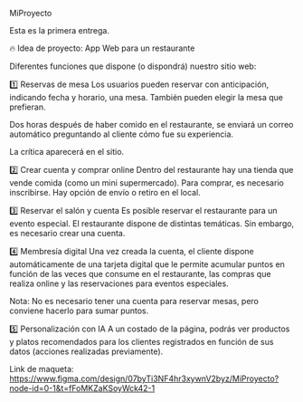 MiProyecto

Esta es la primera entrega.

🔥 Idea de proyecto: App Web para un restaurante

Diferentes funciones que dispone (o dispondrá) nuestro sitio web:

1️⃣ Reservas de mesa
Los usuarios pueden reservar con anticipación, indicando fecha y horario, una mesa. También pueden elegir la mesa que prefieran.

Dos horas después de haber comido en el restaurante, se enviará un correo automático preguntando al cliente cómo fue su experiencia.

La crítica aparecerá en el sitio.

2️⃣ Crear cuenta y comprar online
Dentro del restaurante hay una tienda que vende comida (como un mini supermercado). Para comprar, es necesario inscribirse. Hay opción de envío o retiro en el local.

3️⃣ Reservar el salón y cuenta
Es posible reservar el restaurante para un evento especial. El restaurante dispone de distintas temáticas. Sin embargo, es necesario crear una cuenta.

4️⃣ Membresía digital
Una vez creada la cuenta, el cliente dispone automáticamente de una tarjeta digital que le permite acumular puntos en función de las veces que consume en el restaurante, las compras que realiza online y las reservaciones para eventos especiales.

Nota: No es necesario tener una cuenta para reservar mesas, pero conviene hacerlo para sumar puntos.

5️⃣ Personalización con IA
A un costado de la página, podrás ver productos y platos recomendados para los clientes registrados en función de sus datos (acciones realizadas previamente).



Link de maqueta: 
https://www.figma.com/design/07byTi3NF4hr3xywnV2byz/MiProyecto?node-id=0-1&t=fFoMKZaKSoyWck42-1